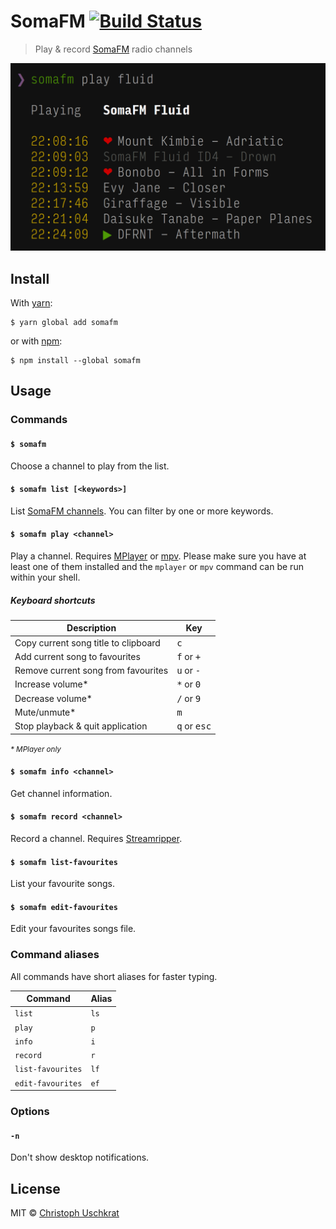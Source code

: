 # SomaFM [![Build Status](https://travis-ci.org/uschek/somafm.svg?branch=master)](https://travis-ci.org/uschek/somafm)

> Play & record [SomaFM](https://somafm.com) radio channels

![](screenshot.png)


## Install

With [yarn](https://yarnpkg.com):

```console
$ yarn global add somafm
```

or with [npm](https://www.npmjs.com):

```console
$ npm install --global somafm
```


## Usage

### Commands

#### `$ somafm`

Choose a channel to play from the list.

#### `$ somafm list [<keywords>]`

List [SomaFM channels](https://somafm.com/listen/). You can filter by one or more keywords.

#### `$ somafm play <channel>`

Play a channel. Requires [MPlayer](https://mplayerhq.hu) or [mpv](https://mpv.io). Please make sure you have at least one of them installed and the `mplayer` or `mpv` command can be run within your shell.

##### Keyboard shortcuts

Description                          | Key
------------------------------------ | ------------------------------
Copy current song title to clipboard | <kbd>c</kbd>
Add current song to favourites       | <kbd>f</kbd> or <kbd>+</kbd>
Remove current song from favourites  | <kbd>u</kbd> or <kbd>-</kbd>
Increase volume*                     | <kbd>\*</kbd> or <kbd>0</kbd>
Decrease volume*                     | <kbd>/</kbd> or <kbd>9</kbd>
Mute/unmute*                         | <kbd>m</kbd>
Stop playback & quit application     | <kbd>q</kbd> or <kbd>esc</kbd>

<small>_* MPlayer only_</small>

#### `$ somafm info <channel>`

Get channel information.

#### `$ somafm record <channel>`

Record a channel. Requires [Streamripper](http://streamripper.sourceforge.net).

#### `$ somafm list-favourites`

List your favourite songs.

#### `$ somafm edit-favourites`

Edit your favourites songs file.

### Command aliases

All commands have short aliases for faster typing.

Command           | Alias
----------------- | -----
`list`            | `ls`
`play`            | `p`
`info`            | `i`
`record`          | `r`
`list-favourites` | `lf`
`edit-favourites` | `ef`

### Options

#### `-n`

Don't show desktop notifications.


## License

MIT © [Christoph Uschkrat](https://c.uschkrat.com)
